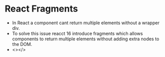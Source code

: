 # React Fragments
- In React a component cant return multiple elements without a wrapper div.
- To solve this issue reacct 16 introduce fragments which allows components to return multiple elements without adding extra nodes to the DOM.
- <></>